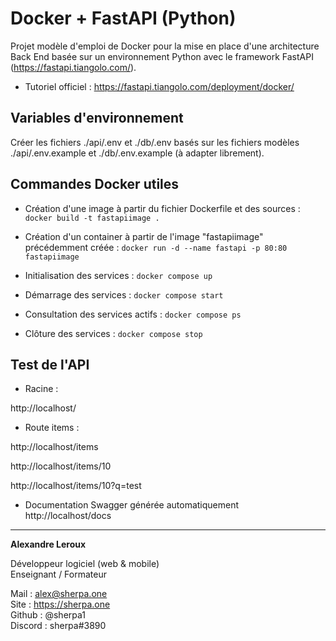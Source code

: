 # Docker + FastAPI (Python)

Projet modèle d'emploi de Docker pour la mise en place d'une architecture Back End basée sur un environnement Python avec le framework FastAPI (https://fastapi.tiangolo.com/).


- Tutoriel officiel :
https://fastapi.tiangolo.com/deployment/docker/

## Variables d'environnement

Créer les fichiers ./api/.env et ./db/.env basés sur les fichiers modèles ./api/.env.example et ./db/.env.example (à adapter librement).

## Commandes Docker utiles

- Création d'une image à partir du fichier Dockerfile et des sources :
`docker build -t fastapiimage .`

- Création d'un container à partir de l'image "fastapiimage" précédemment créée :
`docker run -d --name fastapi -p 80:80 fastapiimage`

- Initialisation des services :
`docker compose up`

- Démarrage des services :
`docker compose start`

- Consultation des services actifs :
`docker compose ps`

- Clôture des services : 
`docker compose stop`

## Test de l'API

- Racine : 

http://localhost/

- Route items :

http://localhost/items

http://localhost/items/10

http://localhost/items/10?q=test

- Documentation Swagger générée automatiquement
http://localhost/docs

---

**Alexandre Leroux**

Développeur logiciel (web & mobile)<br/>
Enseignant / Formateur

Mail : alex@sherpa.one<br/>
Site : https://sherpa.one<br/>
Github : @sherpa1<br/>
Discord : sherpa#3890<br/>